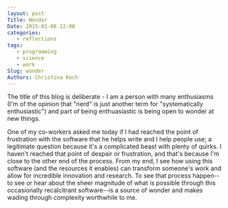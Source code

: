 ```yaml
---
layout: post
Title: Wonder
Date: 2015-01-08 12:00
categories:
   - reflections
tags: 
   - programming
   - science
   - work
Slug: wonder
Authors: Christina Koch
---
```


The title of this blog is deliberate - I am a person with many enthusiasms (I'm of the opinion that "nerd" is just another term for "systematically enthusiastic") and part of being enthuasiastic is being open to wonder at new things.  

One of my co-workers asked me today if I had reached the point of frustration with the software that he helps write and I help people use; a legitimate question because it's a complicated beast with plenty of quirks.  I haven't reached that point of despair or frustration, and that's because I'm close to the other end of the process.  From my end, I see how using this software (and the resources it enables) can transform someone's work and allow for incredible innovation and research.  To see that process happen--to see or hear about the sheer magnitude of what is possible through this occasionally recalcitrant software--is a source of wonder and makes wading through complexity worthwhile to me.  